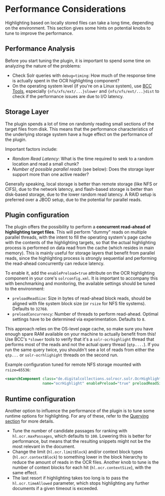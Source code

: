# Performance Considerations

Highlighting based on locally stored files can take a long time, depending on the environment. This section gives some
hints on potential knobs to tune to improve the performance.

## Performance Analysis
Before you start tuning the plugin, it is important to spend some time on analyzing the nature of the problems:

- Check Solr queries with `debug=timing`: How much of the response time is actually spent in the OCR highlighting
  component?
- On the operating system level (if you're on a Linux system), use [BCC Tools](https://github.com/iovisor/bcc),
  especially `{nfs/xfs/ext/...}slower` and `{nfs/xfs/ext/...}dist` to check if the performance issues are due to I/O
  latency.

## Storage Layer
The plugin spends a lot of time on randomly reading small sections of the target files from disk. This means that
the performance characteristics of the underlying storage system have a huge effect on the performance of the plugin.

Important factors include:

- *Random Read Latency*: What is the time required to seek to a random location and read a small chunk?
- *Number of possible parallel reads* (see below): Does the storage layer support more than one active reader?

Generally speaking, local storage is better than remote storage (like NFS or CIFS), due to the network latency, and
flash-based storage is better than disk-based storage, due to the lower random read latency. A RAID setup is
preferred over a JBOD setup, due to the potential for parallel reads.

## Plugin configuration
The plugin offers the possibility to perform a **concurrent read-ahead of highlighting target files**. This will perform
"dummy" reads on multiple parallel threads, with the intent to fill the operating system's page cache with the contents
of the highlighting targets, so that the actual highlighting process is performed on data read from the cache (which
resides in main memory). This is mainly useful for storage layers that benefit from parallel reads, since the highlighting
process is strongly sequential and performing the read-ahead concurrently can reduce latency.

To enable it, add the `enablePreload=true` attribute on the OCR highlighting component in your core's `solrconfig.xml`.
It is important to accompany this with benchmarking and monitoring, the available settings should be tuned to the
environment:

- `preloadReadSize`: Size in bytes of read-ahead block reads, should be aligned with file system block size
  (or `rsize` for NFS file systems). Defaults to `32768`.
- `preloadConcurrency`: Number of threads to perform read-ahead. Optimal settings have to be determined via
  experimentation. Defaults to `8`.

This approach relies on the OS-level page cache, so make sure you have enough spare RAM available on your machine to
actually benefit from this! Use BCC's `*slower` tools to verify that it's a `solr-ocrhighlight` thread that performs
most of the reads and not the actual query thread (`qtp....`). If you run the same query twice, you shouldn't see a lot
of reads from either the `qtp...` or `solr-ocrhlighight` threads on  the second run.

Example configuration tuned for remote NFS storage mounted with `rsize=65536`:
```xml
<searchComponent class="de.digitalcollections.solrocr.solr.OcrHighlightComponent"
                 name="ocrHighlight" enablePreload="true" preloadReadSize="65536" preloadConcurrency="8"/>
```


## Runtime configuration
Another option to influence the performance of the plugin is to tune some runtime options for highlighting.
For any of these, refer to the [Querying section](https://dbmdz.github.io/solr-ocrhighlighting/query/) for more details.

- Tune the number of candidate passages for ranking with `hl.ocr.maxPassages`, which defaults to `100`. Lowering this is
  better for performance, but means that the resulting snippets might not be the most relevant in the document.
- Change the limit (`hl.ocr.limitBlock`) and/or context block types (`hl.ocr.contextBlock`) to something lower in the
  block hierarchy to reduce the amount of reads in the OCR files. Another knob to tune is the number of context blocks
  for each hit (`hl.ocr.contextSize`), with the same effect.
- The last resort if highlighting takes too long is to pass the `hl.ocr.timeAllowed` parameter, which stops
  highlighting any further documents if a given timeout is exceeded.
